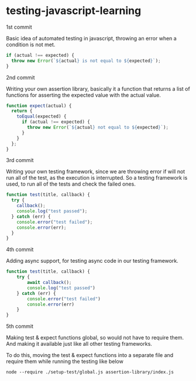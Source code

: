 # testing-javascript-learning

1st commit

Basic idea of automated testing in javascript, throwing an error when a condition is not met.

```javascript
if (actual !== expected) {
  throw new Error(`${actual} is not equal to ${expected}`);
}
```

2nd commit

Writing your own assertion library, basically it a function that returns a list of functions for asserting the expected value with the actual value.

```javascript
function expect(actual) {
  return {
    toEqual(expected) {
      if (actual !== expected) {
        throw new Error(`${actual} not equal to ${expected}`);
      }
    }
  };
}
```

3rd commit

Writing your own testing framework, since we are throwing error if will not run all of the test, as the execution is interrupted. So a testing framework is used, to run all of the tests and check the failed ones.

```javascript
function test(title, callback) {
  try {
    callback();
    console.log("test passed");
  } catch (err) {
    console.error("test failed");
    console.error(err);
  }
}
```

4th commit

Adding async support, for testing async code in our testing framework.

```javascript
function test(title, callback) {
    try {
        await callback();
        console.log("test passed")
    } catch (err) {
        console.error("test failed")
        console.error(err)
    }
}
```

5th commit

Making test & expect functions global, so would not have to require them. And making it available just like all other testing frameworks.

To do this, moving the test & expect functions into a separate file and require them while running the testing like below

`node --require ./setup-test/global.js assertion-library/index.js`
